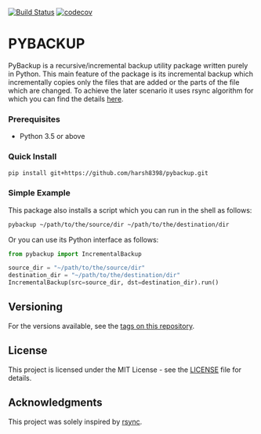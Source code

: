 [![Build Status](https://travis-ci.org/harsh8398/pybackup.svg?branch=develop)](https://travis-ci.org/harsh8398/pybackup)
[![codecov](https://codecov.io/gh/harsh8398/pybackup/branch/develop/graph/badge.svg)](https://codecov.io/gh/harsh8398/pybackup/branch/develop)
# PYBACKUP

PyBackup is a recursive/incremental backup utility package written purely in Python. This main feature of the package is its incremental backup which incrementally copies only the files that are added or the parts of the file which are changed. To achieve the later scenario it uses rsync algorithm for which you can find the details [here](https://rsync.samba.org/tech_report/tech_report.html).

### Prerequisites

- Python 3.5 or above

### Quick Install

```sh
pip install git+https://github.com/harsh8398/pybackup.git
```

### Simple Example

This package also installs a script which you can run in the shell as follows:

```sh
pybackup ~/path/to/the/source/dir ~/path/to/the/destination/dir
```

Or you can use its Python interface as follows:

```python
from pybackup import IncrementalBackup

source_dir = "~/path/to/the/source/dir"
destination_dir = "~/path/to/the/destination/dir"
IncrementalBackup(src=source_dir, dst=destination_dir).run()
```

## Versioning

For the versions available, see the [tags on this repository](https://github.com/harsh8398/pybackup/tags).

## License

This project is licensed under the MIT License - see the [LICENSE](LICENSE) file for details.

## Acknowledgments

This project was solely inspired by [rsync](https://linux.die.net/man/1/rsync).
